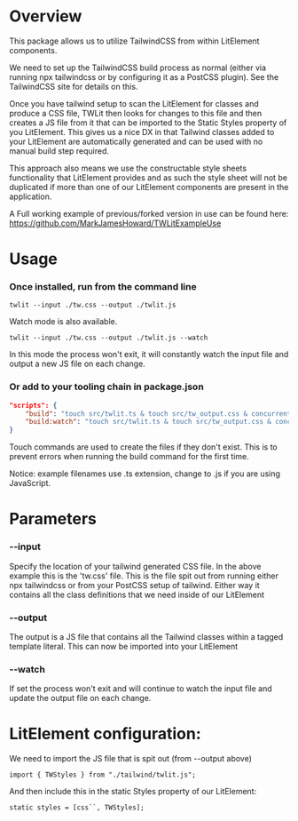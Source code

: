 # Overview

This package allows us to utilize TailwindCSS from within LitElement components.

We need to set up the TailwindCSS build process as normal (either via running npx tailwindcss or by configuring it as a PostCSS plugin). See the TailwindCSS site for details on this.

Once you have tailwind setup to scan the LitElement for classes and produce a CSS file, TWLit then looks for changes to this file and then creates a JS file from it that can be imported to the Static Styles property of you LitElement. This gives us a nice DX in that Tailwind classes added to your LitElement are automatically generated and can be used with no manual build step required.

This approach also means we use the constructable style sheets functionality that LitElement provides and as such the style sheet will not be duplicated if more than one of our LitElement components are present in the application.

A Full working example of previous/forked version in use can be found here:
https://github.com/MarkJamesHoward/TWLitExampleUse

# Usage

### Once installed, run from the command line

`twlit --input ./tw.css --output ./twlit.js`

Watch mode is also available.

`twlit --input ./tw.css --output ./twlit.js --watch`

In this mode the process won't exit, it will constantly watch the input file and output a new JS file on each change.

### Or add to your tooling chain in package.json

```package.json
"scripts": {
    "build": "touch src/twlit.ts & touch src/tw_output.css & concurrently \"tailwindcss -i src/tw_global.css -o src/tw_output.css & twlit --input src/tw_output.css --output src/twlit.ts\" \"tsc\"",
    "build:watch": "touch src/twlit.ts & touch src/tw_output.css & concurrently \"tailwindcss -i src/tw_global.css -o src/tw_output.css --watch\" \"twlit --input src/tw_output.css --output src/twlit.ts --watch\" \"tsc --watch\"",
}
```

Touch commands are used to create the files if they don't exist. This is to prevent errors when running the build command for the first time.

Notice: example filenames use .ts extension, change to .js if you are using JavaScript.

# Parameters

### --input

Specify the location of your tailwind generated CSS file. In the above example this is the 'tw.css' file. This is the file spit out from running either npx tailwindcss or from your PostCSS setup of tailwind. Either way it contains all the class definitions that we need inside of our LitElement

### --output

The output is a JS file that contains all the Tailwind classes within a tagged template literal. This can now be imported into your LitElement

### --watch

If set the process won't exit and will continue to watch the input file and update the output file on each change.

# LitElement configuration:

We need to import the JS file that is spit out (from --output above)

`import { TWStyles } from "./tailwind/twlit.js";`

And then include this in the static Styles property of our LitElement:

` static styles = [css``, TWStyles];  `
